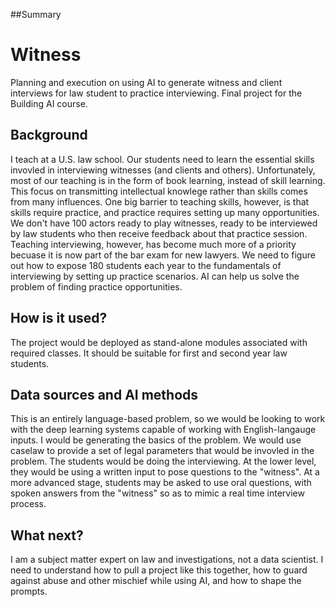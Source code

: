 ##Summary
# Witness
Planning and execution on using AI to generate witness and client interviews for law student to practice interviewing.
Final project for the Building AI course.

## Background

I teach at a U.S. law school.  Our students need to learn the essential skills invovled in interviewing witnesses (and clients and others).  Unfortunately, most of our teaching is in the form of book learning, instead of skill learning.  This focus on transmitting intellectual knowlege rather than skills comes from many influences.  One big barrier to teaching skills, however, is that skills require practice, and practice requires setting up many opportunities.  We don't have 100 actors ready to play witnesses, ready to be interviewed by law students who then receive feedback about that practice session. Teaching interviewing, however, has become much more of a priority becuase it is now part of the bar exam for new lawyers.  We need to figure out how to expose 180 students each year to the fundamentals of interviewing by setting up practice scenarios.  AI can help us solve the problem of finding practice opportunities.

## How is it used?

The project would be deployed as stand-alone modules associated with required classes.  It should be suitable for first and second year law students.

## Data sources and AI methods

This is an entirely language-based problem, so we would be looking to work with the deep learning systems capable of working with English-langauge inputs.  I would be generating the basics of the problem.  We would use caselaw to provide a set of legal parameters that would be invovled in the problem.
The students would be doing the interviewing.  At the lower level, they would be using a written input to pose questions to the "witness".  At a more advanced stage, students may be asked to use oral questions, with spoken answers from the "witness" so as to mimic a real time interview process.

## What next?

I am a subject matter expert on law and investigations, not a data scientist.  I need to understand how to pull a project like this together, how to guard against abuse and other mischief while using AI, and how to shape the prompts.
